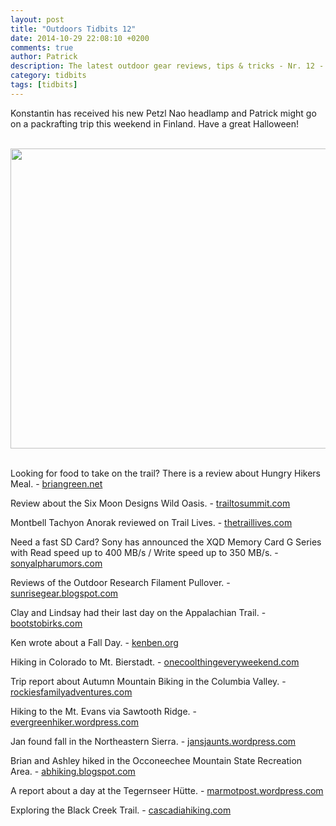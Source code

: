 ```yaml
---
layout: post
title: "Outdoors Tidbits 12"
date: 2014-10-29 22:08:10 +0200
comments: true
author: Patrick
description: The latest outdoor gear reviews, tips & tricks - Nr. 12 - #outdoorstidbits
category: tidbits
tags: [tidbits]
---
```

Konstantin has received his new Petzl Nao headlamp and Patrick might go on a packrafting trip this weekend in Finland. Have a great Halloween!<br><br>

<a href="https://www.flickr.com/photos/90204224@N07/15658793671"><img src="https://farm4.staticflickr.com/3955/15658793671_ddde555efb_b.jpg" width="800" height="480"></a><!--more--><br><br>

Looking for food to take on the trail? There is a review about Hungry Hikers Meal. - [briangreen.net](http://briangreen.net/2014/10/hungry-hikers-meal-review.html)

Review about the Six Moon Designs Wild Oasis. - [trailtosummit.com](http://trailtosummit.com/gear-review-six-moon-designs-wild-oasis/)

Montbell Tachyon Anorak reviewed on Trail Lives. - [thetraillives.com](http://thetraillives.com/2014/10/26/gear-review-montbell-tachyon-anorak)

Need a fast SD Card? Sony has announced the XQD Memory Card G Series with Read speed up to 400 MB/s / Write speed up to 350 MB/s. - [sonyalpharumors.com](http://www.sonyalpharumors.com)

Reviews of the Outdoor Research Filament Pullover. - [sunrisegear.blogspot.com](http://sunrisegear.blogspot.com/2014/10/outdoor-research-filament-pullover.html)

Clay and Lindsay had their last day on the Appalachian Trail. - [bootstobirks.com](http://bootstobirks.com/2014/10/29/our-last-day-on-the-appalachian-trail)

Ken wrote about a Fall Day. - [kenben.org](http://kenben.org/2014/10/29/a-fall-day)

Hiking in Colorado to Mt. Bierstadt. - [onecoolthingeveryweekend.com](http://onecoolthingeveryweekend.com/2014/10/28/hiking-mt-bierstadt-hike-one-of-colorados-easiest-14ers)

Trip report about Autumn Mountain Biking in the Columbia Valley. - [rockiesfamilyadventures.com](http://www.rockiesfamilyadventures.com/2014/10/autumn-mountain-biking-in-columbia.html)

Hiking to the  Mt. Evans via Sawtooth Ridge. - [evergreenhiker.wordpress.com](http://evergreenhiker.wordpress.com/2014/10/27/hiking-my-first-14er-mt-evans-via-sawtooth-ridge)

Jan found fall in the Northeastern Sierra. - [jansjaunts.wordpress.com](http://jansjaunts.wordpress.com/2014/10/27/northeastern-sierra-finding-fall-1014)

Brian and Ashley hiked in the Occoneechee Mountain State Recreation Area. - [abhiking.blogspot.com](http://abhiking.blogspot.com/2014/10/hike-occoneechee-mountain-state.html)

A report about a day at the  Tegernseer Hütte. - [marmotpost.wordpress.com](http://marmotpost.wordpress.com/2014/10/26/the-last-day-of-summer-at-the-tegernseer-hutte)

Exploring the Black Creek Trail. - [cascadiahiking.com](http://www.cascadiahiking.com/2014/10/waldo-lake-wilderness-black-creek-trail.html)
